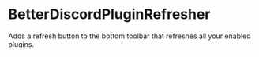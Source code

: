 # BetterDiscordPluginRefresher
Adds a refresh button to the bottom toolbar that refreshes all your enabled plugins.
